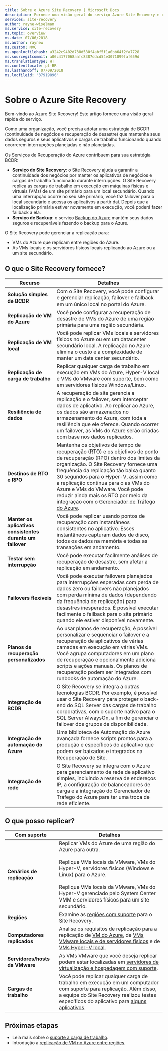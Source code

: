 ```yaml
---
title: Sobre o Azure Site Recovery | Microsoft Docs
description: Fornece uma visão geral do serviço Azure Site Recovery e resume os cenários de implantação.
services: site-recovery
author: rayne-wiselman
ms.service: site-recovery
ms.topic: overview
ms.date: 07/06/2018
ms.author: raynew
ms.custom: MVC
ms.openlocfilehash: a3242c9402d738d580f4abf5f1a0bb64f2fa7728
ms.sourcegitcommit: a06c4177068aafc8387ddcd54e3071099faf659d
ms.translationtype: HT
ms.contentlocale: pt-BR
ms.lasthandoff: 07/09/2018
ms.locfileid: "37919896"
---
```

# <a name="about-site-recovery"></a>Sobre o Azure Site Recovery

Bem-vindo ao Azure Site Recovery! Este artigo fornece uma visão geral rápida do serviço.

Como uma organização, você precisa adotar uma estratégia de BCDR (continuidade de negócios e recuperação de desastre) que mantenha seus dados seguros e seus aplicativos e cargas de trabalho funcionando quando ocorrerem interrupções planejadas e não planejadas.

Os Serviços de Recuperação do Azure contribuem para sua estratégia BCDR:

- **Serviço do Site Recovery**: o Site Recovery ajuda a garantir a continuidade dos negócios por manter os aplicativos de negócios e cargas de trabalho funcionado durante interrupções. O Site Recovery replica as cargas de trabalho em execução em máquinas físicas e virtuais (VMs) de um site primário para um local secundário. Quando uma interrupção ocorre no seu site primário, você faz failover para o local secundário e acessa os aplicativos a partir daí. Depois que a localização primária estiver novamente em execução, você poderá fazer failback a ela.  
- **Serviço de Backup**: o serviço [Backup do Azure](https://docs.microsoft.com/azure/backup/) mantém seus dados seguros e recuperáveis fazendo o backup para o Azure.

O Site Recovery pode gerenciar a replicação para:

- VMs do Azure que replicam entre regiões do Azure.
- As VMs locais e os servidores físicos locais replicando ao Azure ou a um site secundário.


## <a name="what-does-site-recovery-provide"></a>O que o Site Recovery fornece?


**Recurso** | **Detalhes**
--- | ---
**Solução simples de BCDR** | Com o Site Recovery, você pode configurar e gerenciar replicação, failover e failback em um único local no portal do Azure.
**Replicação de VM do Azure** | Você pode configurar a recuperação de desastre de VMs do Azure de uma região primária para uma região secundária.
**Replicação de VM local** | Você pode replicar VMs locais e servidores físicos no Azure ou em um datacenter secundário local. A replicação no Azure elimina o custo e a complexidade de manter um data center secundário.
**Replicação de carga de trabalho** | Replicar qualquer carga de trabalho em execução em VMs do Azure, Hyper-V local e VMs do VMware com suporte, bem como em servidores físicos Windows/Linux.
**Resiliência de dados** | A recuperação de site gerencia a replicação e o failover, sem interceptar dados de aplicativo. Ao replicar ao Azure, os dados são armazenados no armazenamento do Azure, com toda a resiliência que ele oferece. Quando ocorrer um failover, as VMs do Azure serão criadas com base nos dados replicados.
**Destinos de RTO e RPO** | Mantenha os objetivos de tempo de recuperação (RTO) e os objetivos de ponto de recuperação (RPO) dentro dos limites da organização. O Site Recovery fornece uma frequência da replicação tão baixa quanto 30 segundos para o Hyper-V, assim como a replicação contínua para o as VMs do Azure e VMs do VMware. Você pode reduzir ainda mais os RTO por meio da integração com o [Gerenciador de Tráfego do Azure](https://azure.microsoft.com/blog/reduce-rto-by-using-azure-traffic-manager-with-azure-site-recovery/).
**Manter os aplicativos consistentes durante um failover** | Você pode replicar usando pontos de recuperação com instantâneos consistentes no aplicativo. Esses instantâneos capturam dados de disco, todos os dados na memória e todas as transações em andamento.
**Testar sem interrupção** | Você pode executar facilmente análises de recuperação de desastre, sem afetar a replicação em andamento.
**Failovers flexíveis** | Você pode executar failovers planejados para interrupções esperadas com perda de dados zero ou failovers não planejados com perda mínima de dados (dependendo da frequência de replicação) para desastres inesperados. É possível executar facilmente o failback para o site primário quando ele estiver disponível novamente.
**Planos de recuperação personalizados** | Ao usar planos de recuperação, é possível personalizar e sequenciar o failover e a recuperação de aplicativos de várias camadas em execução em várias VMs. Você agrupa computadores em um plano de recuperação e opcionalmente adiciona scripts e ações manuais. Os planos de recuperação podem ser integrados com runbooks de automação do Azure.
**Integração de BCDR** | O Site Recovery se integra a outras tecnologias BCDR. Por exemplo, é possível usar o Site Recovery para proteger o back-end do SQL Server das cargas de trabalho corporativas, com o suporte nativo para o SQL Server AlwaysOn, a fim de gerenciar o failover dos grupos de disponibilidade.
**Integração de automação do Azure** | Uma biblioteca de Automação do Azure avançada fornece scripts prontos para a produção e específicos do aplicativo que podem ser baixados e integrados na Recuperação de Site.
**Integração de rede** | O Site Recovery se integra com o Azure para gerenciamento de rede de aplicativo simples, incluindo a reserva de endereços IP, a configuração de balanceadores de carga e a integração do Gerenciador de Tráfego do Azure para ter uma troca de rede eficiente.


## <a name="what-can-i-replicate"></a>O que posso replicar?

**Com suporte** | **Detalhes**
--- | ---
**Cenários de replicação** | Replicar VMs do Azure de uma região do Azure para outra.<br/><br/>  Replique VMs locais da VMware, VMs do Hyper-V, servidores físicos (Windows e Linux) para o Azure.<br/><br/> Replique VMs locais da VMware, VMs do Hyper-V gerenciado pelo System Center VMM e servidores físicos para um site secundário.
**Regiões** | Examine as [regiões com suporte](https://azure.microsoft.com/regions/services/) para o Site Recovery. |
**Computadores replicados** | Analise os requisitos de replicação para a replicação de [VM do Azure](azure-to-azure-support-matrix.md#support-for-replicated-machine-os-versions), de [VMs VMware locais e de servidores físicos](vmware-physical-azure-support-matrix.md#replicated-machines) e de [VMs Hyper-V local](hyper-v-azure-support-matrix.md#replicated-vms).
**Servidores/hosts da VMware** | As VMs VMware que você deseja replicar podem estar localizadas em [servidores de virtualização e hospedagem com suporte](vmware-physical-azure-support-matrix.md).
**Cargas de trabalho** | Você pode replicar qualquer carga de trabalho em execução em um computador com suporte para replicação. Além disso, a equipe do Site Recovery realizou testes específicos do aplicativo para [alguns aplicativos](site-recovery-workload.md#workload-summary).



## <a name="next-steps"></a>Próximas etapas
* Leia mais sobre o [suporte à carga de trabalho](site-recovery-workload.md).
* Introdução à [replicação de VM no Azure entre regiões](azure-to-azure-quickstart.md). 
